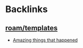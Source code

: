 
# Backlinks
## [roam/templates](<roam/templates.md>)
- [Amazing things that happened](<Amazing things that happened.md>)

